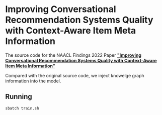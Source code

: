 # Improving Conversational Recommendation Systems Quality with Context-Aware Item Meta Information
The source code for the NAACL Findings 2022 Paper [**"Improving Conversational Recommendation Systems Quality with Context-Aware Item Meta Information"**](https://arxiv.org/abs/2112.08140)

Compared with the original source code, we inject knowelge graph information into the model.


## Running
```bash
sbatch train.sh
```
